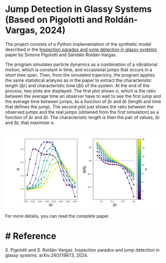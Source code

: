# Jump Detection in Glassy Systems (Based on Pigolotti and Roldán-Vargas, 2024)

The project consists of a Python implementation of the synthetic model described in the [Inspection paradox and jump detection in glassy systems](https://arxiv.org/abs/2407.19873) paper by Simone Pigolotti and Sándalo Roldán-Vargas. <br />

The program simulates particle dynamics as a combination of a vibrational motion, which is constant in time, and occasional jumps that occurs in a short time span. Then, from the simulated trajectory, the program applies the same statistical analysis as in the paper to extract the characteristic length (Δr) and characteristic time (Δt) of the system. At the end of the process, two plots are displayed. The first plot shows α, which is the ratio between the average time an observer have to wait to see the first jump and the average time between jumps, as a function of Δr and Δt (length and time that defines the jump). The second plot just shows the ratio between the observed jumps and the real jumps (obtained from the first simulation) as a function of Δr and Δt. The characteristic length is then the pair of values, Δr and Δt, that maximize α. 

![jumps](https://github.com/Molero03/Jumps/blob/main/jumps.png)


For more details, you can read the complete paper.

# # Reference
S. Pigolotti and S. Roldán-Vargas. Inspection paradox and jump detection in glassy systems. arXiv:2407.19873, 2024.


